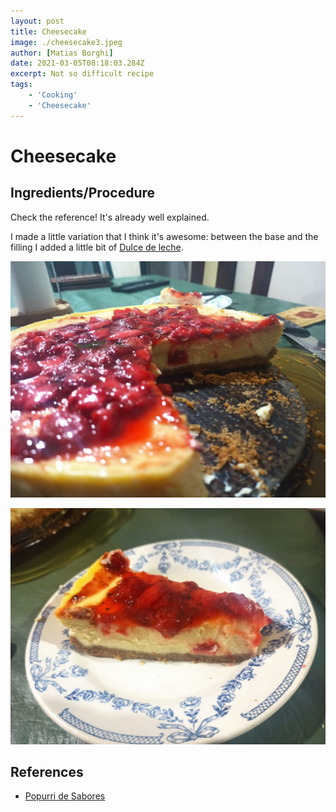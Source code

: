 ```yaml
---
layout: post
title: Cheesecake
image: ./cheesecake3.jpeg
author: [Matias Borghi]
date: 2021-03-05T08:18:03.284Z
excerpt: Not so difficult recipe
tags: 
    - 'Cooking'
    - 'Cheesecake'
---
```


# Cheesecake

## Ingredients/Procedure

Check the reference! It's already well explained. 

I made a little variation that I think it's awesome: between the base and the filling I added a little bit of [Dulce de leche](https://en.wikipedia.org/wiki/Dulce_de_leche).

![cheesecake](./cheesecake1.jpeg)

![cheesecake](./cheesecake2.jpeg)

## References

- [Popurri de Sabores](https://lourdesanduaga.wixsite.com/popurridesabores/post/cheesecake)